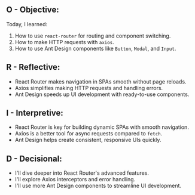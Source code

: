 ## O - **Objective**:
Today, I learned:
1. How to use `react-router` for routing and component switching.
2. How to make HTTP requests with `axios`.
3. How to use Ant Design components like `Button`, `Modal`, and `Input`.

## R - **Reflective**:
- React Router makes navigation in SPAs smooth without page reloads.
- Axios simplifies making HTTP requests and handling errors.
- Ant Design speeds up UI development with ready-to-use components.

## I - **Interpretive**:
- React Router is key for building dynamic SPAs with smooth navigation.
- Axios is a better tool for async requests compared to `fetch`.
- Ant Design helps create consistent, responsive UIs quickly.

## D - **Decisional**:
- I'll dive deeper into React Router's advanced features.
- I'll explore Axios interceptors and error handling.
- I'll use more Ant Design components to streamline UI development.